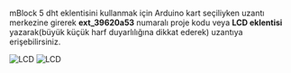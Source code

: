 mBlock 5 dht eklentisini kullanmak için Arduino kart seçiliyken uzantı merkezine girerek **ext_39620a53** numaralı proje kodu veya 
**LCD eklentisi** yazarak(büyük küçük harf duyarlılığına dikkat ederek) uzantıya erişebilirsiniz.

![LCD](https://user-images.githubusercontent.com/47238858/120892816-b437c280-c618-11eb-8a06-3f39770258d1.JPG "eklenti bölümü")
![LCD](https://user-images.githubusercontent.com/47238858/120892821-b69a1c80-c618-11eb-9505-d32591e4c6ae.PNG "örnek kod")

